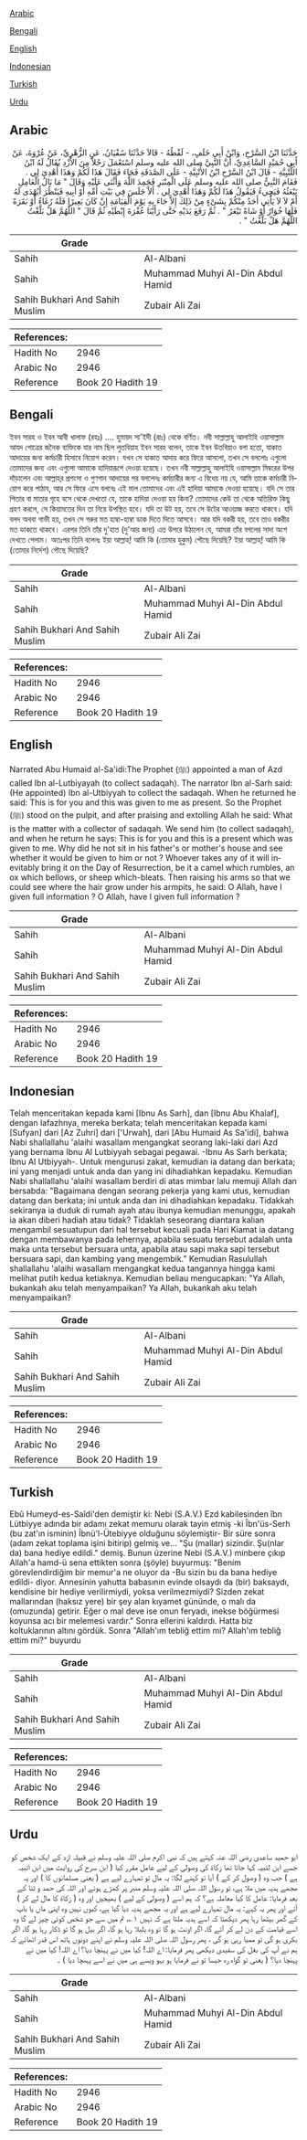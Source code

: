 [Arabic](#arabic)

[Bengali](#bengali)

[English](#english)

[Indonesian](#indonesian)

[Turkish](#turkish)

[Urdu](#urdu)

## Arabic


<div dir="rtl" lang="ar" style={{fontSize:'larger',backgroundColor:'#f8f9fa',padding:20}}>
حَدَّثَنَا ابْنُ السَّرْحِ، وَابْنُ أَبِي خَلَفٍ، - لَفْظُهُ - قَالاَ حَدَّثَنَا سُفْيَانُ، عَنِ الزُّهْرِيِّ، عَنْ عُرْوَةَ، عَنْ أَبِي حُمَيْدٍ السَّاعِدِيِّ، أَنَّ النَّبِيَّ صلى الله عليه وسلم اسْتَعْمَلَ رَجُلاً مِنَ الأَزْدِ يُقَالُ لَهُ ابْنُ اللُّتْبِيَّةِ - قَالَ ابْنُ السَّرْحِ ابْنُ الأُتْبِيَّةِ - عَلَى الصَّدَقَةِ فَجَاءَ فَقَالَ هَذَا لَكُمْ وَهَذَا أُهْدِيَ لِي ‏.‏ فَقَامَ النَّبِيُّ صلى الله عليه وسلم عَلَى الْمِنْبَرِ فَحَمِدَ اللَّهَ وَأَثْنَى عَلَيْهِ وَقَالَ ‏"‏ مَا بَالُ الْعَامِلِ نَبْعَثُهُ فَيَجِيءُ فَيَقُولُ هَذَا لَكُمْ وَهَذَا أُهْدِيَ لِي ‏.‏ أَلاَّ جَلَسَ فِي بَيْتِ أُمِّهِ أَوْ أَبِيهِ فَيَنْظُرَ أَيُهْدَى لَهُ أَمْ لاَ لاَ يَأْتِي أَحَدٌ مِنْكُمْ بِشَىْءٍ مِنْ ذَلِكَ إِلاَّ جَاءَ بِهِ يَوْمَ الْقِيَامَةِ إِنْ كَانَ بَعِيرًا فَلَهُ رُغَاءٌ أَوْ بَقَرَةً فَلَهَا خُوَارٌ أَوْ شَاةً تَيْعَرُ ‏"‏ ‏.‏ ثُمَّ رَفَعَ يَدَيْهِ حَتَّى رَأَيْنَا عُفْرَةَ إِبْطَيْهِ ثُمَّ قَالَ ‏"‏ اللَّهُمَّ هَلْ بَلَّغْتُ اللَّهُمَّ هَلْ بَلَّغْتُ ‏"‏ ‏.‏
</div>
<div style={{backgroundColor:'#f8f9fa',padding:20, marginBottom: 10}}><table> <thead> <tr> <th>Grade</th> <th></th> </tr> </thead> <tbody> <tr><td>Sahih</td><td>Al-Albani</td></tr><tr><td>Sahih</td><td>Muhammad Muhyi Al-Din Abdul Hamid</td></tr><tr><td>Sahih Bukhari And Sahih Muslim</td><td>Zubair Ali Zai</td></tr></tbody></table><table> <thead> <tr> <th>References:</th> <th></th> </tr> </thead> <tbody><tr><td>Hadith No</td><td>2946</td></tr><tr><td>Arabic No</td><td>2946</td></tr><tr><td>Reference</td><td>Book 20 Hadith 19</td></tr></tbody></table></div>

## Bengali


<div dir="ltr" lang="bn" style={{fontSize:'larger',backgroundColor:'#f8f9fa',padding:20}}>
ইবন সারহ ও ইবন আবী খালাফ (রহঃ) .... হুমায়দ সা'ইদী (রাঃ) থেকে বর্ণিত। নবী সাল্লাল্লাহু আলাইহি ওয়াসাল্লাম আযদ গোত্রের জনৈক ব্যক্তিকে যার নাম ছিল লুতবিয়াহ ইবন সারহ বলেন, তাকে ইবন উতবিয়াও বলা হতো, যাকাত আদায়ের জন্য কর্মচারী হিসাবে নিয়োগ করেন। যখন সে যাকাত আদায় করে ফিরে আসলো, তখন সে বললোঃ এগুলো তোমাদের জন্য এবং এগুলো আমাকে হাদিয়ারূপে দেওয়া হয়েছে। তখন নবী সাল্লাল্লাহু আলাইহি ওয়াসাল্লাম মিম্বরের উপর দাঁড়ালেন এবং আল্লাহ্‌র প্রশংসা ও গুণগান আদায়ের পর বললেনঃ কর্মচারীর জন্য এ বিধেয় নয় যে, আমি তাকে কর্মচারী নিয়োগ করে পাঠাব, আর সে ফিরে এসে বলবেঃ এই মাল তোমাদের এবং এই হাদিয়া আমাকে দেওয়া হয়েছে। যদি সে তার পিতার বা মাতার গৃহে বসে থেকে দেখতো যে, তাকে হাদিয়া দেওয়া হয় কিনা? তোমাদের কেউ তা থেকে অতিরিক্ত কিছু গ্রহণ করলে, সে কিয়ামতের দিন তা নিয়ে উপস্থিত হবে। যদি তা উট হয়, তবে সে উটের আওয়াজ করতে থাকবে। যদি বলদ অথবা গাভী হয়, তখন সে গরুর মত হাম্বা-হাম্বা ডাক দিতে দিতে আসবে। আর যদি বকরী হয়, তবে তাও বকরীর মত ডাকতে থাকবে। এরপর তিনি তাঁর দু'হাত (দু'আর জন্য) এত উপরে উঠালেন যে, আমরা তাঁর বগলের সাদা অংশ দেখতে পেলাম। অতঃপর তিনি বলেনঃ ইয়া আল্লাহ্‌! আমি কি (তোমার হুকুম) পৌছে দিয়েছি? ইয়া আল্লাহ্‌! আমি কি (তোমার নির্দেশ) পৌছে দিয়েছি?
</div>
<div style={{backgroundColor:'#f8f9fa',padding:20, marginBottom: 10}}><table> <thead> <tr> <th>Grade</th> <th></th> </tr> </thead> <tbody> <tr><td>Sahih</td><td>Al-Albani</td></tr><tr><td>Sahih</td><td>Muhammad Muhyi Al-Din Abdul Hamid</td></tr><tr><td>Sahih Bukhari And Sahih Muslim</td><td>Zubair Ali Zai</td></tr></tbody></table><table> <thead> <tr> <th>References:</th> <th></th> </tr> </thead> <tbody><tr><td>Hadith No</td><td>2946</td></tr><tr><td>Arabic No</td><td>2946</td></tr><tr><td>Reference</td><td>Book 20 Hadith 19</td></tr></tbody></table></div>

## English


<div dir="ltr" lang="en" style={{fontSize:'larger',backgroundColor:'#f8f9fa',padding:20}}>
Narrated Abu Humaid al-Sa'idi:The Prophet (ﷺ) appointed a man of Azd called Ibn al-Lutbiyayah (to collect sadaqah). The narrator Ibn al-Sarh said: (He appointed) Ibn al-Utbiyyah to collect the sadaqah. When he returned he said: This is for you and this was given to me as present. So the Prophet (ﷺ) stood on the pulpit, and after praising and extolling Allah he said: What is the matter with a collector of sadaqah. We send him (to collect sadaqah), and when he return he says: This is for you and this is a present which was given to me. Why did he not sit in his father's or mother's house and see whether it would be given to him or not ? Whoever takes any of it will inevitably bring it on the Day of Resurrection, be it a camel which rumbles, an ox which bellows, or sheep which-bleats. Then raising his arms so that we could see where the hair grow under his armpits, he said: O Allah, have I given full information ? O Allah, have I given full information ?
</div>
<div style={{backgroundColor:'#f8f9fa',padding:20, marginBottom: 10}}><table> <thead> <tr> <th>Grade</th> <th></th> </tr> </thead> <tbody> <tr><td>Sahih</td><td>Al-Albani</td></tr><tr><td>Sahih</td><td>Muhammad Muhyi Al-Din Abdul Hamid</td></tr><tr><td>Sahih Bukhari And Sahih Muslim</td><td>Zubair Ali Zai</td></tr></tbody></table><table> <thead> <tr> <th>References:</th> <th></th> </tr> </thead> <tbody><tr><td>Hadith No</td><td>2946</td></tr><tr><td>Arabic No</td><td>2946</td></tr><tr><td>Reference</td><td>Book 20 Hadith 19</td></tr></tbody></table></div>

## Indonesian


<div dir="ltr" lang="id" style={{fontSize:'larger',backgroundColor:'#f8f9fa',padding:20}}>
Telah menceritakan kepada kami [Ibnu As Sarh], dan [Ibnu Abu Khalaf], dengan lafazhnya, mereka berkata; telah menceritakan kepada kami [Sufyan] dari [Az Zuhri] dari ['Urwah], dari [Abu Humaid As Sa'idi], bahwa Nabi shallallahu 'alaihi wasallam mengangkat seorang laki-laki dari Azd yang bernama Ibnu Al Lutbiyyah sebagai pegawai. -Ibnu As Sarh berkata; Ibnu Al Utbiyyah-. Untuk mengurusi zakat, kemudian ia datang dan berkata; ini yang menjadi untuk anda dan yang ini dihadiahkan kepadaku. Kemudian Nabi shallallahu 'alaihi wasallam berdiri di atas mimbar lalu memuji Allah dan bersabda: "Bagaimana dengan seorang pekerja yang kami utus, kemudian datang dan berkata; ini untuk anda dan ini dihadiahkan kepadaku. Tidakkah sekiranya ia duduk di rumah ayah atau ibunya kemudian menunggu, apakah ia akan diberi hadiah atau tidak? Tidaklah seseorang diantara kalian mengambil sesuatupun dari hal tersebut kecuali pada Hari Kiamat ia datang dengan membawanya pada lehernya, apabila sesuatu tersebut adalah unta maka unta tersebut bersuara unta, apabila atau sapi maka sapi tersebut bersuara sapi, dan kambing yang mengembik." Kemudian Rasulullah shallallahu 'alaihi wasallam mengangkat kedua tangannya hingga kami melihat putih kedua ketiaknya. Kemudian beliau mengucapkan: "Ya Allah, bukankah aku telah menyampaikan? Ya Allah, bukankah aku telah menyampaikan?
</div>
<div style={{backgroundColor:'#f8f9fa',padding:20, marginBottom: 10}}><table> <thead> <tr> <th>Grade</th> <th></th> </tr> </thead> <tbody> <tr><td>Sahih</td><td>Al-Albani</td></tr><tr><td>Sahih</td><td>Muhammad Muhyi Al-Din Abdul Hamid</td></tr><tr><td>Sahih Bukhari And Sahih Muslim</td><td>Zubair Ali Zai</td></tr></tbody></table><table> <thead> <tr> <th>References:</th> <th></th> </tr> </thead> <tbody><tr><td>Hadith No</td><td>2946</td></tr><tr><td>Arabic No</td><td>2946</td></tr><tr><td>Reference</td><td>Book 20 Hadith 19</td></tr></tbody></table></div>

## Turkish


<div dir="ltr" lang="tr" style={{fontSize:'larger',backgroundColor:'#f8f9fa',padding:20}}>
Ebû Humeyd-es-Saîdi'den demiştir ki: Nebi (S.A.V.) Ezd kabilesinden îbn Lütbiyye adında bir adamı zekat memuru olarak tayin etmiş -ki Îbn'üs-Serh (bu zat'ın isminin) Îbnü'l-Ütebiyye olduğunu söylemiştir- Bir süre sonra (adam zekat toplama işini bitirip) gelmiş ve... "Şu (mallar) sizindir. Şu(nlar da) bana hediye edildi." demiş. Bunun üzerine Nebi (S.A.V.) minbere çıkıp Allah'a hamd-ü sena ettikten sonra (şöyle) buyurmuş: "Benim görevlendirdiğim bir memur'a ne oluyor da -Bu sizin bu da bana hediye edildi- diyor. Annesinin yahutta babasının evinde olsaydı da (bir) baksaydı, kendisine bir hediye verilirmiydi, yoksa verilmezmiydi? Sizden zekat mallarından (haksız yere) bir şey alan kıyamet gününde, o malı da (omuzunda) getirir. Eğer o mal deve ise onun feryadı, inekse böğürmesi koyunsa acı bir melemesi vardır." Sonra ellerini kaldırdı. Hatta biz koltuklarının altını gördük. Sonra "Allah'ım tebliğ ettim mi? Allah'ım tebliğ ettim mi?" buyurdu
</div>
<div style={{backgroundColor:'#f8f9fa',padding:20, marginBottom: 10}}><table> <thead> <tr> <th>Grade</th> <th></th> </tr> </thead> <tbody> <tr><td>Sahih</td><td>Al-Albani</td></tr><tr><td>Sahih</td><td>Muhammad Muhyi Al-Din Abdul Hamid</td></tr><tr><td>Sahih Bukhari And Sahih Muslim</td><td>Zubair Ali Zai</td></tr></tbody></table><table> <thead> <tr> <th>References:</th> <th></th> </tr> </thead> <tbody><tr><td>Hadith No</td><td>2946</td></tr><tr><td>Arabic No</td><td>2946</td></tr><tr><td>Reference</td><td>Book 20 Hadith 19</td></tr></tbody></table></div>

## Urdu


<div dir="rtl" lang="ur" style={{fontSize:'larger',backgroundColor:'#f8f9fa',padding:20}}>
ابو حمید ساعدی رضی اللہ عنہ کہتے ہیں کہ نبی اکرم صلی اللہ علیہ وسلم نے قبیلہ ازد کے ایک شخص کو جسے ابن لتبیہ کہا جاتا تھا زکاۃ کی وصولی کے لیے عامل مقرر کیا ( ابن سرح کی روایت میں ابن اتبیہ ہے ) جب وہ ( وصول کر کے ) آیا تو کہنے لگا: یہ مال تو تمہارے لیے ہے ( یعنی مسلمانوں کا ) اور یہ مجھے ہدیہ میں ملا ہے، تو رسول اللہ صلی اللہ علیہ وسلم منبر پر کھڑے ہوئے اور اللہ کی حمد و ثنا کے بعد فرمایا: عامل کا کیا معاملہ ہے؟ کہ ہم اسے ( وصولی کے لیے ) بھیجیں اور وہ ( زکاۃ کا مال لے کر ) آئے اور پھر یہ کہے: یہ مال تمہارے لیے ہے اور یہ مجھے ہدیہ دیا گیا ہے، کیوں نہیں وہ اپنی ماں یا باپ کے گھر بیٹھا رہا پھر دیکھتا کہ اسے ہدیہ ملتا ہے کہ نہیں ۱؎، تم میں سے جو شخص کوئی چیز لے گا وہ اسے قیامت کے دن لے کر آئے گا، اگر اونٹ ہو گا تو وہ بلبلا رہا ہو گا، اگر بیل ہو گا تو ڈکار رہا ہو گا، اگر بکری ہو گی تو ممیا رہی ہو گی ، پھر رسول اللہ صلی اللہ علیہ وسلم نے اپنے دونوں ہاتھ اس قدر اٹھائے کہ ہم نے آپ کی بغل کی سفیدی دیکھی پھر فرمایا: اے اللہ! کیا میں نے پہنچا دیا؟ اے اللہ! کیا میں نے پہنچا دیا؟ ( یعنی تو گواہ رہ جیسا تو نے فرمایا ہو بہو ویسے ہی میں نے اسے پہنچا دیا ) ۔
</div>
<div style={{backgroundColor:'#f8f9fa',padding:20, marginBottom: 10}}><table> <thead> <tr> <th>Grade</th> <th></th> </tr> </thead> <tbody> <tr><td>Sahih</td><td>Al-Albani</td></tr><tr><td>Sahih</td><td>Muhammad Muhyi Al-Din Abdul Hamid</td></tr><tr><td>Sahih Bukhari And Sahih Muslim</td><td>Zubair Ali Zai</td></tr></tbody></table><table> <thead> <tr> <th>References:</th> <th></th> </tr> </thead> <tbody><tr><td>Hadith No</td><td>2946</td></tr><tr><td>Arabic No</td><td>2946</td></tr><tr><td>Reference</td><td>Book 20 Hadith 19</td></tr></tbody></table></div>